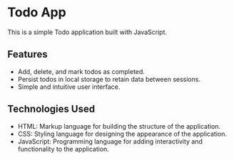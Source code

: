 # Todo App

This is a simple Todo application built with JavaScript.

## Features

- Add, delete, and mark todos as completed.
- Persist todos in local storage to retain data between sessions.
- Simple and intuitive user interface.

## Technologies Used

- HTML: Markup language for building the structure of the application.
- CSS: Styling language for designing the appearance of the application.
- JavaScript: Programming language for adding interactivity and functionality to the application.

